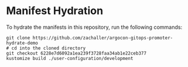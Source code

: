 # Manifest Hydration

To hydrate the manifests in this repository, run the following commands:

```shell
git clone https://github.com/zachaller/argocon-gitops-promoter-hydrate-demo
# cd into the cloned directory
git checkout 6228e7d6092a1ea239f3728faa34ab1e22ceb377
kustomize build ./user-configuration/development
```
